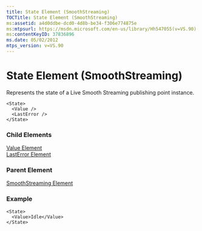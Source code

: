 ```yaml
---
title: State Element (SmoothStreaming)
TOCTitle: State Element (SmoothStreaming)
ms:assetid: a4d0ddbe-dcd0-4d8b-be34-f306e774875e
ms:mtpsurl: https://msdn.microsoft.com/en-us/library/Hh547055(v=VS.90)
ms:contentKeyID: 37836896
ms.date: 05/02/2012
mtps_version: v=VS.90
---
```


# State Element (SmoothStreaming)

Represents the state of a Live Smooth Streaming publishing point instance.

    <State>
      <Value />
      <LastError />
    </State>

### Child Elements

[Value Element](value-element.md)  
[LastError Element](lasterror-element.md)


### Parent Element

[SmoothStreaming Element](smoothstreaming-element.md)


### Example

    <State>
      <Value>Idle</Value>
    </State>

